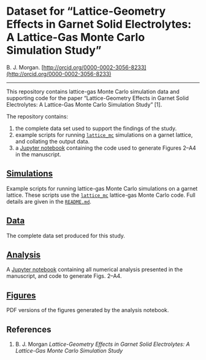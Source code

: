 # Dataset for &ldquo;Lattice-Geometry Effects in Garnet Solid Electrolytes: A Lattice-Gas Monte Carlo Simulation Study&rdquo;

B. J. Morgan. [http://orcid.org/0000-0002-3056-8233](http://orcid.org/0000-0002-3056-8233)

---

This repository contains lattice-gas Monte Carlo simulation data and supporting code for the paper &ldquo;Lattice-Geometry Effects in Garnet Solid Electrolytes: A Lattice-Gas Monte Carlo Simulation Study&rdquo; [1].

The repository contains:
1. the complete data set used to support the findings of the study.
2. example scripts for running [`lattice_mc`](http://joss.theoj.org/papers/6940b7bb0d59be86b8823a10780caae0) simulations on a garnet lattice, and collating the output data.
3. a [Jupyter notebook](analysis/garnet_LGMC.ipynb) containing the code used to generate Figures 2&ndash;A4 in the manuscript.

## [Simulations](simulations)

Example scripts for running lattice-gas Monte Carlo simulations on a garnet lattice. These scripts use the [`lattice_mc`](http://joss.theoj.org/papers/6940b7bb0d59be86b8823a10780caae0) lattice-gas Monte Carlo code. Full details are given in the [`README.md`](simulations/README.md).

## [Data](data)

The complete data set produced for this study.

## [Analysis](analysis)

A [Jupyter notebook](analysis/garnet_LGMC.ipynb) containing all numerical analysis presented in the manuscript, and code to generate Figs. 2&ndash;A4.

## [Figures](figures)
PDF versions of the figures generated by the analysis notebook.

## References

1. B. J. Morgan *Lattice-Geometry Effects in Garnet Solid Electrolytes: A Lattice-Gas Monte Carlo Simulation Study*
